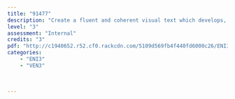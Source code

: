 ```yaml
---
title: "91477"
description: "Create a fluent and coherent visual text which develops, sustains, and structures ideas using verbal and visual language"
level: "3"
assessment: "Internal"
credits: "3"
pdf: "http://c1940652.r52.cf0.rackcdn.com/5109d569fb4f440fd6000c26/ENI3+as91477.pdf"
categories:
    - "ENI3"
    - "VEN3"
    
    
    
---
```

